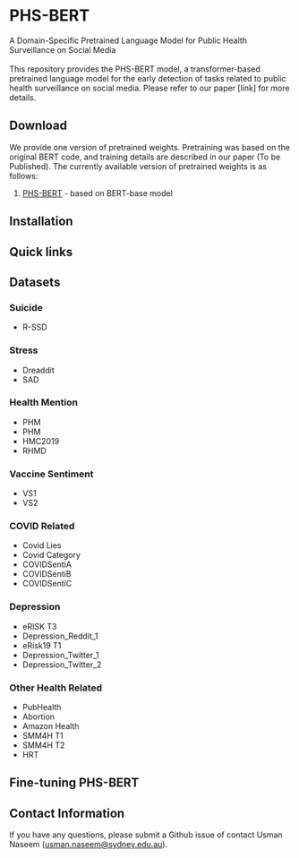 # PHS-BERT
A Domain-Specific Pretrained Language Model for Public Health Surveillance on Social Media
<br/>
<br/>
This repository provides the PHS-BERT model, a transformer-based pretrained language model for the early detection of tasks related to public health surveillance on social media. Please refer to our paper [link] for more details.

## Download
We provide one version of pretrained weights. Pretraining was based on the original BERT code, and training details are described in our paper (To be Published). The currently available version of pretrained weights is as follows:
1. [PHS-BERT](https://drive.google.com/file/d/1RIzqFHPwx_Ro152dkHiKU9omKaZzrhFF/view?usp=sharing) - based on BERT-base model

## Installation

## Quick links

## Datasets
### Suicide
- R-SSD
### Stress
- Dreaddit
- SAD
### Health Mention
- PHM
- PHM
- HMC2019
- RHMD
### Vaccine Sentiment
- VS1
- VS2
### COVID Related
- Covid Lies
- Covid Category
- COVIDSentiA
- COVIDSentiB
- COVIDSentiC
### Depression
- eRISK T3
- Depression_Reddit_1
- eRisk19 T1
- Depression_Twitter_1
- Depression_Twitter_2
### Other Health Related
- PubHealth
- Abortion
- Amazon Health
- SMM4H T1
- SMM4H T2
- HRT

## Fine-tuning PHS-BERT

## Contact Information
If you have any questions, please submit a Github issue of contact Usman Naseem (usman.naseem@sydney.edu.au).
